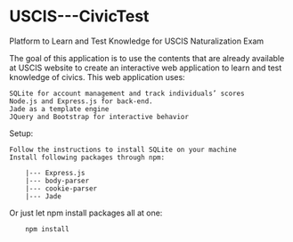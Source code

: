 # USCIS---CivicTest
Platform to Learn and Test Knowledge for USCIS Naturalization Exam

The goal of this application is to use the contents that are already available at USCIS website to create an interactive web application to learn and test knowledge of civics.
This web application uses:

	SQLite for account management and track individuals’ scores
	Node.js and Express.js for back-end.
	Jade as a template engine
	JQuery and Bootstrap for interactive behavior
	
Setup:

	Follow the instructions to install SQLite on your machine
	Install following packages through npm:
	
		|--- Express.js
		|--- body-parser
		|--- cookie-parser
		|--- Jade
Or just let npm install packages all at one:

		npm install
